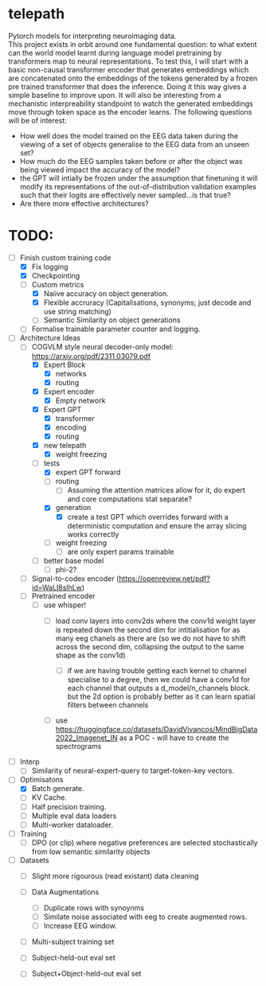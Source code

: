 # telepath
Pytorch models for interpreting neuroimaging data.\
This project exists in orbit around one fundamental question: to what extent can the world model learnt during language model pretraining by transformers map to neural representations. To test this, I will start with a basic non-causal transformer encoder that generates embeddings which are concatenated onto the embeddings of the tokens generated by a frozen pre trained transformer that does the inference. Doing it this way gives a simple baseline to improve upon. It will also be interesting from a mechanistic interpreability standpoint to watch the generated embeddings move through token space as the encoder learns. The following questions will be of interest:

- How well does the model trained on the EEG data taken during the viewing of a set of objects generalise to the EEG data from an unseen set?
- How much do the EEG samples taken before or after the object was being viewed impact the accuracy of the model?
- the GPT will intially be frozen under the assumption that finetuning it will modify its representations of the out-of-distribution validation examples such that their logits are effectively never sampled...is that true?
- Are there more effective architectures? 

# TODO:
- [ ] Finish custom training code
    - [x] Fix logging
    - [x] Checkpointing
    - [ ] Custom metrics
        - [x] Naiive accuracy on object generation.
        - [x] Flexible accruracy (Capitalisations, synonyms; just decode and use string matching)
        - [ ] Semantic Similarity on object generations
    - [ ] Formalise trainable parameter counter and logging.
- [ ] Architecture Ideas
    - [ ] COGVLM style neural decoder-only model: https://arxiv.org/pdf/2311.03079.pdf
        - [x] Expert Block
            - [x] networks
            - [x] routing
        - [x] Expert encoder
            - [x] Empty network
        - [x] Expert GPT
            - [x] transformer
            - [x] encoding
            - [x] routing
        - [x] new telepath
            - [x] weight freezing
        - [ ] tests
            - [x] expert GPT forward
            - [ ] routing
                - [ ] Assuming the attention matrices allow for it, do expert and core computations stat separate?
            - [x] generation
                - [x] create a test GPT which overrides forward with a deterministic computation and ensure the array slicing works correctly
            - [ ] weight freezing
                - [ ] are only expert params trainable
        - [ ] better base model
          - [ ] phi-2?
    - [ ] Signal-to-codex encoder (https://openreview.net/pdf?id=WaLI8slhLw)
    - [ ] Pretrained encoder
        - [ ] use whisper!
            - [ ] load conv layers into conv2ds where the conv1d weight layer is repeated down the second dim for intitialisation for as many eeg chanels as there are (so we do not have to shift across the second dim, collapsing the output to the same shape as the conv1d)
                - [ ] if we are having trouble getting each kernel to channel specialise to a degree, then we could have a conv1d for each channel that outputs a d_model/n_channels block. but the 2d option is probably better as it can learn spatial filters between channels
            - [ ] use https://huggingface.co/datasets/DavidVivancos/MindBigData2022_Imagenet_IN as a POC - will have to create the spectrograms 
        

- [ ] Interp
    - [ ] Similarity of neural-expert-query to target-token-key vectors.
- [ ] Optimisatons
    - [x] Batch generate.
    - [ ] KV Cache.
    - [ ] Half precision training.
    - [ ] Multiple eval data loaders
    - [ ] Multi-worker dataloader.
- [ ] Training
    - [ ] DPO (or clip) where negative preferences are selected stochastically from low semantic similarity objects
- [ ] Datasets
    - [ ] Slight more rigourous (read existant) data cleaning
    - [ ] Data Augmentations
        - [ ] Duplicate rows with synoynms
        - [ ] Similate noise associated with eeg to create augmented rows.
        - [ ] Increase EEG window.
    - [ ] Multi-subject training set
    - [ ] Subject-held-out eval set
    - [ ] Subject+Object-held-out eval set
    
